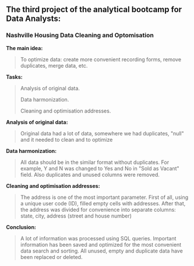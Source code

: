 ## The third project of the analytical bootcamp for Data Analysts:
### Nashville Housing Data Cleaning and Optomisation

**The main idea:**
>To optimize data: create more convenient recording forms, remove duplicates, merge data, etc.

**Tasks:**
>Analysis of original data.
>
>Data harmonization.
>
>Cleaning and optimisation addresses.

**Analysis of original data:**
>Original data had a lot of data, somewhere we had duplicates, "null" and it needed to clean and to optimize

**Data harmonization:**
>All data should be in the similar format without duplicates.
>For example, Y and N was changed to Yes and No in "Sold as Vacant" field.
>Also duplicates and unused columns were removed.

**Cleaning and optimisation addresses:**
>The address is one of the most important parameter.
>First of all, using a unique user code (ID), filled empty cells with addresses.
>After that, the address was divided for convenience into separate columns: state, city, address (street and house number)

**Conclusion:**
>A lot of information was processed using SQL queries.
>Important information has been saved and optimized for the most convenient data search and sorting.
>All unused, empty and duplicate data have been replaced or deleted.
